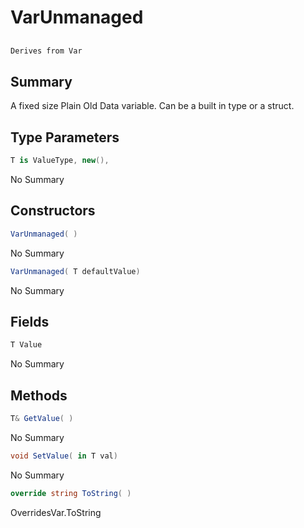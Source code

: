 # VarUnmanaged<T>

## 
```c#
Derives from Var
```

## Summary

A fixed size Plain Old Data variable. Can be a built in type or a struct.
## Type Parameters

```c#
T is ValueType, new(), 
```
No Summary
## Constructors

```c#
VarUnmanaged( ) 
```
No Summary
```c#
VarUnmanaged( T defaultValue) 
```
No Summary
## Fields

```c#
T Value
```
No Summary
## Methods

```c#
T& GetValue( ) 
```
No Summary
```c#
void SetValue( in T val) 
```
No Summary
```c#
override string ToString( ) 
```
OverridesVar.ToString

